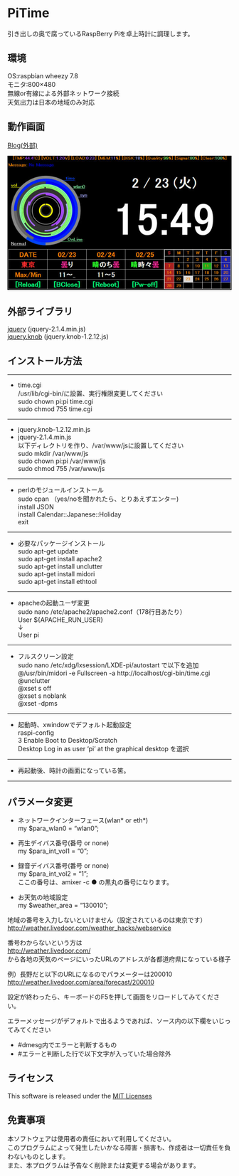 PiTime
====

引き出しの奥で腐っているRaspBerry Piを卓上時計に調理します。

## 環境

OS:raspbian wheezy 7.8  
モニタ:800×480  
無線or有線による外部ネットワーク接続  
天気出力は日本の地域のみ対応  

## 動作画面
[Blog(外部)](http://www.netf.co.jp/blog/tech/raspberry-pi-%E3%81%A7%E5%8D%93%E4%B8%8A%E6%99%82%E8%A8%88%E3%82%92%E4%BD%9C%E3%81%A3%E3%81%A6%E3%81%BF%E3%81%BE%E3%81%97%E3%81%9F/)

![pic](./sample.jpg)

## 外部ライブラリ  
[jquery](https://github.com/jquery/jquery) (jquery-2.1.4.min.js)  
[jquery.knob](https://github.com/aterrien/jQuery-Knob) (jquery.knob-1.2.12.js)   

## インストール方法

--------------------------------------

* time.cgi  
  /usr/lib/cgi-bin/に設置、実行権限変更してください  
  sudo chown pi:pi time.cgi  
  sudo chmod 755 time.cgi  

--------------------------------------

* jquery.knob-1.2.12.min.js  
* jquery-2.1.4.min.js  
  以下ディレクトリを作り、/var/www/jsに設置してください  
  sudo mkdir /var/www/js  
  sudo chown pi:pi /var/www/js  
  sudo chmod 755 /var/www/js  

--------------------------------------

* perlのモジュールインストール  
  sudo cpan    （yes/noを聞かれたら、とりあえずエンター)  
  install JSON  
  install Calendar::Japanese::Holiday  
  exit  

--------------------------------------

* 必要なパッケージインストール  
  sudo apt-get update  
  sudo apt-get install apache2  
  sudo apt-get install unclutter  
  sudo apt-get install midori  
  sudo apt-get install ethtool  

--------------------------------------

* apacheの起動ユーザ変更  
  sudo nano /etc/apache2/apache2.conf（178行目あたり）  
  User ${APACHE_RUN_USER}  
  ↓  
  User pi  

--------------------------------------

* フルスクリーン設定  
  sudo nano /etc/xdg/lxsession/LXDE-pi/autostart で以下を追加  
  @/usr/bin/midori -e Fullscreen -a http://localhost/cgi-bin/time.cgi  
  @unclutter  
  @xset s off  
  @xset s noblank  
  @xset -dpms  

--------------------------------------

* 起動時、xwindowでデフォルト起動設定  
  raspi-config  
  3 Enable Boot to Desktop/Scratch  
  Desktop Log in as user ‘pi’ at the graphical desktop を選択  

--------------------------------------

* 再起動後、時計の画面になっている筈。  

--------------------------------------

## パラメータ変更  

* ネットワークインターフェース(wlan* or eth*)  
my $para_wlan0 = “wlan0”;  

* 再生デイバス番号(番号 or none)  
my $para_int_vol1 = “0”;  
* 録音デイバス番号(番号 or none)  
my $para_int_vol2 = “1”;  
ここの番号は、amixer -c ● の黒丸の番号になります。  

* お天気の地域設定  
my $weather_area = “130010”;  

地域の番号を入力しないといけません（設定されているのは東京です）  
http://weather.livedoor.com/weather_hacks/webservice  

番号わからないという方は  
http://weather.livedoor.com/  
から各地の天気のページにいったURLのアドレスが各都道府県になっている様子  

例）長野だと以下のURLになるのでパラメーターは200010  
http://weather.livedoor.com/area/forecast/200010  

設定が終わったら、キーボードのF5を押して画面をリロードしてみてください。  

エラーメッセージがデフォルトで出るようであれば、ソース内の以下欄をいじってみてください  
* #dmesg内でエラーと判断するもの  
* #エラーと判断した行で以下文字が入っていた場合除外  

## ライセンス

This software is released under the [MIT Licenses](https://opensource.org/licenses/mit-license.php)

## 免責事項

本ソフトウェアは使用者の責任において利用してください。  
このプログラムによって発生したいかなる障害・損害も、作成者は一切責任を負わないものとします。  
また、本プログラムは予告なく削除または変更する場合があります。  
